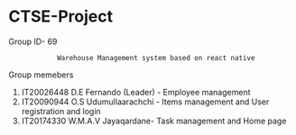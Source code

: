 # CTSE-Project

Group ID- 69

                Warehouse Management system based on react native
            

Group memebers

1. IT20026448 D.E Fernando (Leader) - Employee management 
2. IT20090944 O.S Udumullaarachchi - Items management and User registration and login
3. IT20174330 W.M.A.V Jayaqardane- Task management and Home page
